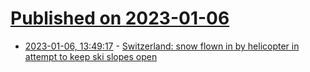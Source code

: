 # [Published on 2023-01-06](index.md)

* [2023-01-06, 13:49:17](https://news.ycombinator.com/item?id=34274501) - [Switzerland: snow flown in by helicopter in attempt to keep ski slopes open](https://switzerlandtimes.ch/local/gstaad-be-flies-in-snow-by-helicopter/)
